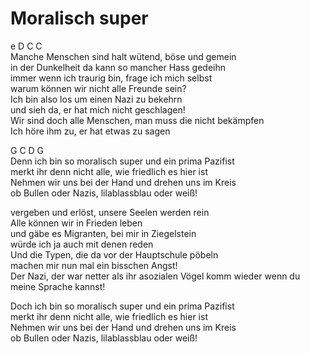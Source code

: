 # Moralisch super

e	D	C	C  
Manche Menschen sind halt wütend, böse und gemein  
in der Dunkelheit da kann so mancher Hass gedeihn  
immer wenn ich traurig bin, frage ich mich selbst  
warum können wir nicht alle Freunde sein?  
Ich bin also los um einen Nazi zu bekehrn   
und sieh da, er hat mich nicht geschlagen!  
Wir sind doch alle Menschen, man muss die nicht bekämpfen  
Ich höre ihm zu, er hat etwas zu sagen

G	C	D	G  
Denn ich bin so moralisch super und ein prima Pazifist  
merkt ihr denn nicht alle, wie friedlich es hier ist  
Nehmen wir uns bei der Hand und drehen uns im Kreis  
ob Bullen oder Nazis, lilablassblau oder weiß!

vergeben und erlöst, unsere Seelen werden rein  
Alle können wir in Frieden leben  
und gäbe es Migranten, bei mir in Ziegelstein  
würde ich ja auch mit denen reden  
Und die Typen, die da vor der Hauptschule pöbeln  
machen mir nun mal ein bisschen Angst!  
Der Nazi, der war netter als ihr asozialen Vögel
komm wieder wenn du meine Sprache kannst!

Doch ich bin so moralisch super und ein prima Pazifist  
merkt ihr denn nicht alle, wie friedlich es hier ist  
Nehmen wir uns bei der Hand und drehen uns im Kreis  
ob Bullen oder Nazis, lilablassblau oder weiß!

